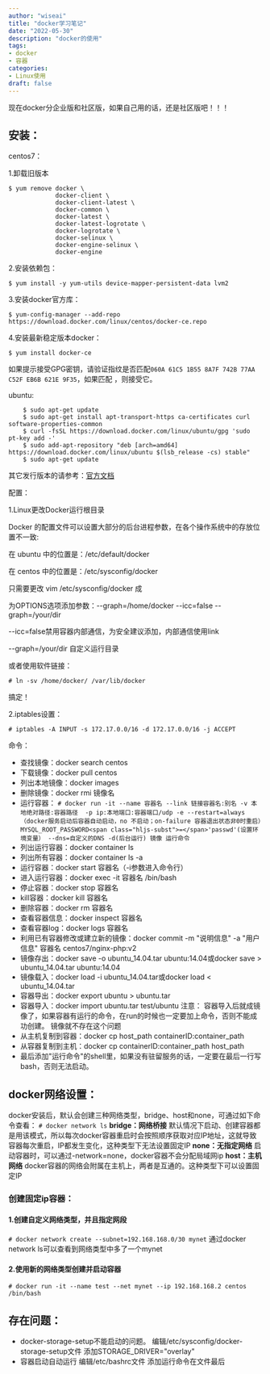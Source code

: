 ```yaml
---
author: "wiseai"
title: "docker学习笔记"
date: "2022-05-30"
description: "docker的使用"
tags:
- docker
- 容器
categories:
- Linux使用
draft: false
---
```


现在docker分企业版和社区版，如果自己用的话，还是社区版吧！！！

安装：
--

centos7：

1.卸载旧版本

``` 
$ yum remove docker \
             docker-client \
             docker-client-latest \
             docker-common \
             docker-latest \
             docker-latest-logrotate \
             docker-logrotate \
             docker-selinux \
             docker-engine-selinux \
             docker-engine
 ```

2.安装依赖包：

`$ yum install -y yum-utils device-mapper-persistent-data lvm2`

3.安装docker官方库：

`$ yum-config-manager --add-repo https://download.docker.com/linux/centos/docker-ce.repo`

4.安装最新稳定版本docker：

`$ yum install docker-ce`

如果提示接受GPG密钥，请验证指纹是否匹配`060A 61C5 1B55 8A7F 742B 77AA C52F EB6B 621E 9F35`，如果匹配 ，则接受它。

ubuntu:
``` 
    $ sudo apt-get update
    $ sudo apt-get install apt-transport-https ca-certificates curl software-properties-common
    $ curl -fsSL https://download.docker.com/linux/ubuntu/gpg 'sudo pt-key add -'
    $ sudo add-apt-repository "deb [arch=amd64] https://download.docker.com/linux/ubuntu $(lsb_release -cs) stable"
    $ sudo apt-get update
```

其它发行版本的请参考：[官方文档](https://docs.docker.com/install/linux/docker-ce/ubuntu/#os-requirements)

配置：

1.Linux更改Docker运行根目录

Docker 的配置文件可以设置大部分的后台进程参数，在各个操作系统中的存放位置不一致:

在 ubuntu 中的位置是：/etc/default/docker

在 centos 中的位置是：/etc/sysconfig/docker

只需要更改 vim /etc/sysconfig/docker 成

为OPTIONS选项添加参数：--graph=/home/docker --icc=false --graph=/your/dir

--icc=false禁用容器内部通信，为安全建议添加，内部通信使用link

--graph=/your/dir 自定义运行目录

或者使用软件链接：

`# ln -sv /home/docker/ /var/lib/docker`

搞定！

2.iptables设置：

`# iptables -A INPUT -s 172.17.0.0/16 -d 172.17.0.0/16 -j ACCEPT`

命令：
- 查找镜像：docker search centos
- 下载镜像：docker pull centos
- 列出本地镜像：docker images
- 删除镜像：docker rmi 镜像名
- 运行容器：
`# docker run -it --name 容器名 --link 链接容器名:别名 -v 本地绝对路径:容器路径  -p ip:本地端口:容器端口/udp -e --restart=always （docker服务启动后容器自动启动，no 不启动；on-failure 容器退出状态非0时重启）MYSQL_ROOT_PASSWORD<span class="hljs-subst">=</span>'passwd'(设置环境变量） --dns=自定义的DNS -d(后台运行) 镜像 运行命令
`
- 列出运行容器：docker container ls
- 列出所有容器：docker container ls -a
- 运行容器：docker start 容器名（-i参数进入命令行）
- 进入运行容器：docker exec -it 容器名 /bin/bash
- 停止容器：docker stop 容器名
- kill容器：docker kill 容器名
- 删除容器：docker rm 容器名
- 查看容器信息：docker inspect 容器名
- 查看容器log：docker logs 容器名
- 利用已有容器修改或建立新的镜像：docker commit -m "说明信息" -a "用户信息" 容器名 centos7/nginx-php:v2
- 镜像存出：docker save -o ubuntu_14.04.tar ubuntu:14.04或docker save > ubuntu_14.04.tar ubuntu:14.04
- 镜像载入：docker load -i ubuntu_14.04.tar或docker load < ubuntu_14.04.tar
- 容器导出：docker export ubuntu > ubuntu.tar
- 容器导入：docker import ubuntu.tar test/ubuntu
注意：
    容器导入后就成镜像了，如果容器有运行的命令，在run的时候也一定要加上命令，否则不能成功创建。
    镜像就不存在这个问题
- 从主机复制到容器：docker cp host_path containerID:container_path
- 从容器复制到主机：docker cp containerID:container_path host_path
- 最后添加"运行命令"的shell里，如果没有驻留服务的话，一定要在最后一行写bash，否则无法启动。

## docker网络设置：

docker安装后，默认会创建三种网络类型，bridge、host和none，可通过如下命令查看：
`# docker network ls`
**bridge：网络桥接**
默认情况下启动、创建容器都是用该模式，所以每次docker容器重启时会按照顺序获取对应IP地址，这就导致容器每次重启，IP都发生变化，这种类型下无法设置固定IP
**none：无指定网络**
启动容器时，可以通过-network=none，docker容器不会分配局域网ip
**host：主机网络**
docker容器的网络会附属在主机上，两者是互通的。这种类型下可以设置固定IP

### 创建固定ip容器：

#### 1.创建自定义网络类型，并且指定网段

`# docker network create --subnet=192.168.168.0/30 mynet`
通过docker network ls可以查看到网络类型中多了一个mynet

#### 2.使用新的网络类型创建并启动容器

`# docker run -it --name test --net mynet --ip 192.168.168.2 centos /bin/bash`

## 存在问题：

- docker-storage-setup不能启动的问题。
编辑/etc/sysconfig/docker-storage-setup文件
添加STORAGE_DRIVER="overlay"
- 容器启动自动运行
编辑/etc/bashrc文件
添加运行命令在文件最后